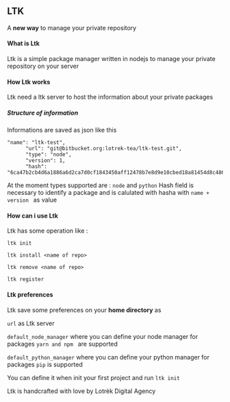 ## LTK 

A **new way** to manage your private repository 

#### What is Ltk
Ltk is a simple package manager written in nodejs to manage your private repository on your server


#### How Ltk works
Ltk need a ltk server to host the information about your private packages

##### Structure of information

Informations are saved as json like this
```
"name": "ltk-test",
      "url": "git@bitbucket.org:lotrek-tea/ltk-test.git",
      "type": "node",
      "version": 1,
      "hash": "6ca47b2cb4d6a1886a6d2ca7d0cf1843450aff12478b7e8d9e10cbed18a81454d8c486c6aff6830428a16bfcd569628d9727924a03d5de8f2a8c632b87830e74"
```

At the moment types supported are : ```node``` and ```python```
Hash field is necessary to identify a package and is calulated with hasha with ```name + version ``` as value

#### How can i use Ltk

Ltk has some operation like :

```ltk init```

```ltk install <name of repo>```

```ltk remove <name of repo>```

```ltk register```

#### Ltk preferences 

Ltk save some preferences on your **home directory** as

```url``` as Ltk server

```default_node_manager``` where you can define your node manager for packages ```yarn and npm ``` are supported

```default_python_manager``` where you can define your python manager for packages ```pip``` is supported

You can define it when init your first project and run ```ltk init```

Ltk is handcrafted with love by Lotrèk Digital Agency